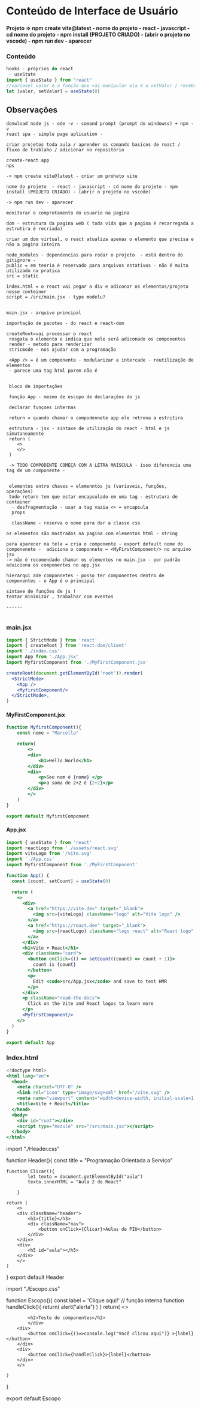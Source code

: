 # Conteúdo de Interface de Usuário
#### Projeto => npm create vite@latest - nome do projeto  - react - javascript - cd nome do projeto - npm install (PROJETO CRIADO) - (abrir o projeto no vscode) - npm run dev - aparecer

### Conteúdo 
```jsx
hooks - próprios do react
 - useState
import { useState } from "react"
//variavel valor e a função que vai manipular ela é a setValor / recebe como valor inicializado pelo valor 0
let [valor, setValor] = useState(0)

```
## Observações
``` 
donwload node js - ode -v - comand prompt (prompt do windowss) + npm -v
react spa - simple page aplication - 

criar projetos toda aula / aprender os comando basicos de react / fluxo de trablaho / adicionar no repositório

create-react app
nps

-> npm create vite@latest - criar um proheto vite

nome do projeto  - react - javascript - cd nome do projeto - npm install (PROJETO CRIADO) - (abrir o projeto no vscode) 

-> npm run dev - aparecer

monitorar o comprotamento do usuario na pagina

dom - estrutura da pagina web ( toda vida que a pagina é recarregada a estrutira é recriada)

criar um dom virtual, o react atualiza apenas o elemento que precisa e não a pagina inteira

node_modules - dependencias para rodar o projeto  - está dentro do gitignore - 
public = em teoria é reservado para arquivos estativos - não é muito utilizado na pratica
src = static

index.html = o react vai pegar a div e adiconar os elementos/projeto nesse conteiner
script = /src/main.jsx - type modelu? 


main.jsx - arquivo principal

importação de pacotes - do react e react-dom

createRoot=vai processar o react
 resgata o elemento e indica que nele será adiconado os componentes
 render - metodo para renderizar
 stricmode - nos ajudar com a programação

 <App /> = é um componente - modularizar a intercade - reutilização de elementos
 - parece uma tag html porem não é


 bloco de importações

 função App - mesmo de escopo de declaraçẽos do js

 declarar funçoes internas

 return = quando chamar o compodennete app ele retrona a estritira 

 estrutura - jsx - sintaxe de utilização do react - html e js simutaneamente
 return (
    <>
    </>
 )

 -> TODO COMPODENTE COMEÇA COM A LETRA MAISCULA - isso diferencia uma tag de um componente -


 elementos entre chaves = elemenntos js (variaveis, funções, operações)
 todo return tem que estar encapsulado em uma tag - estrutura de container
  - desfragmentação - usar a tag vazia <> = encapsula
  props

  className - reserva o nome para dar a classe css

os elementos são mostrados na pagina com elementos html - string

para aparecer na tela = cria o componente - export default nome do componenete -  adiciona o componnete = <MyFirstComponent/> no arquivo jsx
-> não é recomendado chamar os elementos no main.jsx - por padrão aduiciona os componentes no app.jsx

hierarqui ade componnetes - posso ter componentes dentro de componentes - o App é o principal

sintaxe de funções de js !
tentar minimizar , trabalhar com eventos

------


```


### main.jsx
```jsx
import { StrictMode } from 'react'
import { createRoot } from 'react-dom/client'
import './index.css'
import App from './App.jsx'
import MyfirstComponent from './MyFirstComponent.jsx'

createRoot(document.getElementById('root')).render(
  <StrictMode>
    <App />
    <MyfirstComponent/>
  </StrictMode>,
)
```

#### MyFirstComponent.jsx
```jsx
function MyfirstComponent(){
    const nome = "Marcella"

    return(
        <>
        <div>
            <h1>Hello World</h1>
        </div>
        <div>
            <p>Seu nom é {nome} </p>
            <p>a soma de 2+2 é {2+2}</p> 
        </div>
        </>
    )
}

export default MyfirstComponent
```
#### App.jsx
```jsx
import { useState } from 'react'
import reactLogo from './assets/react.svg'
import viteLogo from '/vite.svg'
import './App.css'
import MyfirstComponent from './MyFirstComponent'

function App() {
  const [count, setCount] = useState(0)

  return (
    <>
      <div>
        <a href="https://vite.dev" target="_blank">
          <img src={viteLogo} className="logo" alt="Vite logo" />
        </a>
        <a href="https://react.dev" target="_blank">
          <img src={reactLogo} className="logo react" alt="React logo" />
        </a>
      </div>
      <h1>Vite + React</h1>
      <div className="card">
        <button onClick={() => setCount((count) => count + 1)}>
          count is {count}
        </button>
        <p>
          Edit <code>src/App.jsx</code> and save to test HMR
        </p>
      </div>
      <p className="read-the-docs">
        Click on the Vite and React logos to learn more
      </p>
      <MyfirstComponent/>
    </>
  )
}

export default App

```

### Index.html
```jsx
<!doctype html>
<html lang="en">
  <head>
    <meta charset="UTF-8" />
    <link rel="icon" type="image/svg+xml" href="/vite.svg" />
    <meta name="viewport" content="width=device-width, initial-scale=1.0" />
    <title>Vite + React</title>
  </head>
  <body>
    <div id="root"></div>
    <script type="module" src="/src/main.jsx"></script>
  </body>
</html>
```
import "./Header.css"



function Header(){
    const title = "Programação Orientada a Serviço"

    function Clicar(){
            let texto = document.getElementById("aula")
            texto.innerHTML = "Aula 2 de React"
            
        }
 
    return (
        <>
        <div className="header">
            <h3>{title}</h3>
            <div className="nav">
                <button onClick={Clicar}>Aulas de PIU</button>
            </div>
        </div>
        <div>
            <h5 id="aula"></h5>
        </div>
        </>
    )
}
export default Header

import "./Escopo.css"

function Escopo(){
    const label = 'Clique aqui!'
    // função interna 
    function handleClick(){
        return(
            alert("alerta")
        )
    }
    return(
        <>
        <div>

            <h2>Teste de componentes</h2>
            </div>
        <div>
            <button onClick={()=>console.log("Você clicou aqui")} >{label}</button>
        </div>
        <div>
            <button onClick={handleClick}>{label}</button>
        </div>
        </>
        
    )
}

export default Escopo
